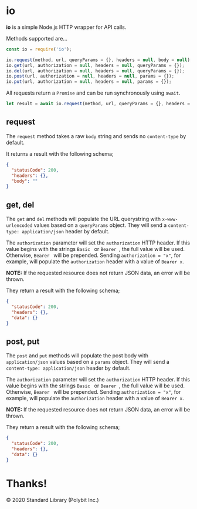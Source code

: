 # io

**io** is a simple Node.js HTTP wrapper for API calls.

Methods supported are...

```javascript
const io = require('io');

io.request(method, url, queryParams = {}, headers = null, body = null);
io.get(url, authorization = null, headers = null, queryParams = {});
io.del(url, authorization = null, headers = null, queryParams = {});
io.post(url, authorization = null, headers = null, params = {});
io.put(url, authorization = null, headers = null, params = {});
```

All requests return a `Promise` and can be run synchronously using `await`.

```javascript
let result = await io.request(method, url, queryParams = {}, headers = null, body = null);
```

## request

The `request` method takes a raw `body` string and sends no `content-type` by default.

It returns a result with the following schema;

```json
{
  "statusCode": 200,
  "headers": {},
  "body": ""
}
```

## get, del

The `get` and `del` methods will populate the URL querystring with `x-www-urlencoded`
values based on a `queryParams` object. They will send a
`content-type: application/json` header by default.

The `authorization` parameter will set the `authorization` HTTP header. If this
value begins with the strings `Basic ` or `Bearer `, the full value will be used.
Otherwise, `Bearer ` will be prepended. Sending `authorization = "x"`, for example,
will populate the `authorization` header with a value of `Bearer x`.

**NOTE:** If the requested resource does not return JSON data, an error will be thrown.

They return a result with the following schema;

```json
{
  "statusCode": 200,
  "headers": {},
  "data": {}
}
```

## post, put

The `post` and `put` methods will populate the post body with `application/json`
values based on a `params` object. They will send a
`content-type: application/json` header by default.

The `authorization` parameter will set the `authorization` HTTP header. If this
value begins with the strings `Basic ` or `Bearer `, the full value will be used.
Otherwise, `Bearer ` will be prepended. Sending `authorization = "x"`, for example,
will populate the `authorization` header with a value of `Bearer x`.

**NOTE:** If the requested resource does not return JSON data, an error will be thrown.

They return a result with the following schema;

```json
{
  "statusCode": 200,
  "headers": {},
  "data": {}
}
```

# Thanks!

&copy; 2020 Standard Library (Polybit Inc.)
